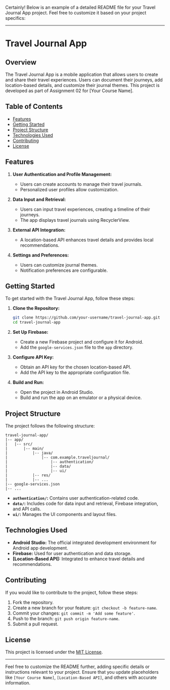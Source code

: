 Certainly! Below is an example of a detailed README file for your Travel Journal App project. Feel free to customize it based on your project specifics:

---

# Travel Journal App

## Overview

The Travel Journal App is a mobile application that allows users to create and share their travel experiences. Users can document their journeys, add location-based details, and customize their journal themes. This project is developed as part of Assignment 02 for [Your Course Name].

## Table of Contents

- [Features](#features)
- [Getting Started](#getting-started)
- [Project Structure](#project-structure)
- [Technologies Used](#technologies-used)
- [Contributing](#contributing)
- [License](#license)

## Features

1. **User Authentication and Profile Management:**
   - Users can create accounts to manage their travel journals.
   - Personalized user profiles allow customization.

2. **Data Input and Retrieval:**
   - Users can input travel experiences, creating a timeline of their journeys.
   - The app displays travel journals using RecyclerView.

3. **External API Integration:**
   - A location-based API enhances travel details and provides local recommendations.

4. **Settings and Preferences:**
   - Users can customize journal themes.
   - Notification preferences are configurable.

## Getting Started

To get started with the Travel Journal App, follow these steps:

1. **Clone the Repository:**
   ```bash
   git clone https://github.com/your-username/travel-journal-app.git
   cd travel-journal-app
   ```

2. **Set Up Firebase:**
   - Create a new Firebase project and configure it for Android.
   - Add the `google-services.json` file to the `app` directory.

3. **Configure API Key:**
   - Obtain an API key for the chosen location-based API.
   - Add the API key to the appropriate configuration file.

4. **Build and Run:**
   - Open the project in Android Studio.
   - Build and run the app on an emulator or a physical device.

## Project Structure

The project follows the following structure:

```
travel-journal-app/
|-- app/
|   |-- src/
|       |-- main/
|           |-- java/
|               |-- com.example.traveljournal/
|                   |-- authentication/
|                   |-- data/
|                   |-- ui/
|           |-- res/
|           |-- ...
|-- google-services.json
|-- ...
```

- **`authentication/`:** Contains user authentication-related code.
- **`data/`:** Includes code for data input and retrieval, Firebase integration, and API calls.
- **`ui/`:** Manages the UI components and layout files.

## Technologies Used

- **Android Studio:** The official integrated development environment for Android app development.
- **Firebase:** Used for user authentication and data storage.
- **[Location-Based API]:** Integrated to enhance travel details and recommendations.

## Contributing

If you would like to contribute to the project, follow these steps:

1. Fork the repository.
2. Create a new branch for your feature: `git checkout -b feature-name`.
3. Commit your changes: `git commit -m 'Add some feature'`.
4. Push to the branch: `git push origin feature-name`.
5. Submit a pull request.

## License

This project is licensed under the [MIT License](LICENSE).

---

Feel free to customize the README further, adding specific details or instructions relevant to your project. Ensure that you update placeholders like `[Your Course Name]`, `[Location-Based API]`, and others with accurate information.
